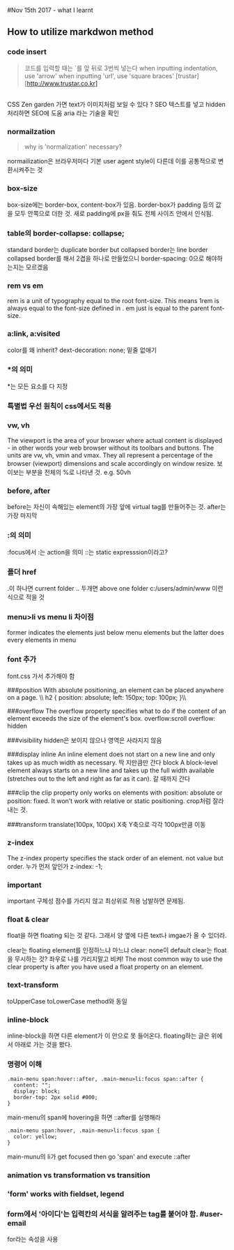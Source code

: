 #Nov 15th 2017 - what I learnt

## How to utilize markdwon method

### code insert

> 코드를 입력할 때는 `를 앞 뒤로 3번씩 넣는다
> when inputting indentation, use 'arrow'
> when inputting 'url', use 'square braces' [trustar][http://www.trustar.co.kr]

## 


CSS Zen garden 가면 text가 이미지처럼 보일 수 있다 ? SEO
텍스트를 넣고 hidden 처리하면 SEO에 도움   aria 라는 기술을 확인


### normailzation 

> why is 'normalization' necessary?

normailization은 브라우저마다 기본 user agent style이 다른데 이를 공통적으로 변환시켜주는 것

### box-size
box-size에는 border-box, content-box가 있음. border-box가 padding 등의 값을 모두 안쪽으로 더한 것. 새로 padding에 px을 줘도 전체 사이즈 안에서 인식됨.

### table의 border-collapse: collapse;
standard border는 duplicate border but collapsed border는 line border
collapsed border를 해서 2겹을 하나로 만들었으니
border-spacing: 0으로 해야하는지는 모르겠음


### rem vs em
rem is a unit of typography equal to the root font-size. This means 1rem is always equal to the font-size defined in <html>.
em just is equal to the parent font-size.

### a:link, a:visited
color를 왜 inherit?
dext-decoration: none; 밑줄 없애기


### *의 의미
*는 모든 요소를 다 지정

### 특별법 우선 원칙이 css에서도 적용

### vw, vh
The viewport is the area of your browser where actual content is displayed - in other words your web browser without its toolbars and buttons. The units are vw, vh, vmin and vmax. They all represent a percentage of the browser (viewport) dimensions and scale accordingly on window resize.
보이보는 부분을 전체의 %로 나타낸 것.
e.g. 50vh

### before, after
before는 자신이 속해있는 element의 가장 앞에 virtual tag를 만들어주는 것. after는 가장 마지막


### :의 의미
:focus에서 :는 action을 의미
::는 static expresssion이라고?

### 폴더 href 
.이 하나면 current folder
.. 두개면 above one folder
c:/users/admin/www 이런식으로 적을 것

### menu>li vs menu li 차이점
former indicates the elements just below menu elements but the latter does every elements in menu


### font 추가
font.css 가서 추가해야 함


###position
With absolute positioning, an element can be placed anywhere on a page.
\\\ h2 {
    position: absolute;
    left: 150px;
    top: 100px;
}\\\


###overflow
The overflow property specifies what to do if the content of an element exceeds the size of the element's box.
overflow:scroll
overflow: hidden

###visibility
hidden은 보이지 않으나 영역은 사라지지 않음

###display
inline
An inline element does not start on a new line and only takes up as much width as necessary. 딱 지만큼만 간다
block
A block-level element always starts on a new line and takes up the full width available (stretches out to the left and right as far as it can). 갈 때까지 간다

###clip
the clip property only works on elements with position: absolute or position: fixed. It won’t work with relative or static positioning.
crop처럼 잘라내는 것. 

###transform
translate(100px, 100px)
X축 Y축으로 각각 100px만큼 이동

### z-index
The z-index property specifies the stack order of an element.
not value but order. 누가 먼저 앞인가
z-index: -1;

### important
important 구체성 점수를 가리지 않고 최상위로 적용
남발하면 문제됨.

### float & clear

float을 하면 floating 되는 것 같다. 그래서 양 옆에 다른 text나 imgae가 올 수 있더라.

clear는 floating element를 인정하느냐 마느냐
clear: none이 default
clear는 float을 무시하는 것?
좌우로 나를 가리지말고 비켜!
The most common way to use the clear property is after you have used a float property on an element.



### text-transform
toUpperCase toLowerCase method와 동일

### inline-block
inline-block을 하면 다른 element가 이 안으로 못 들어온다.
floating하는 글은 위에서 아래로 가는 것을 봤다.

### 명령어 이해

``` 
.main-menu span:hover::after, .main-menu>li:focus span::after {
  content: "";
  display: block;
  border-top: 2px solid #000;
}
```

main-menu의 span에 hovering을 하면 ::after를 실행해라

```
.main-menu span:hover, .main-menu>li:focus span {
  color: yellow;
}
````

main-munu의 li가 get focused then go 'span' and execute ::after



### animation vs transformation vs transition



### 'form' works with fieldset, legend

### form에서 '아이디'는 입력칸의 서식을 알려주는 tag를 붙어야 함. #user-email 
for라는 속성을 사용